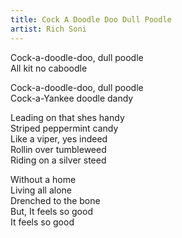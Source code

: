 ```yaml
---
title: Cock A Doodle Doo Dull Poodle
artist: Rich Soni
---
```


Cock-a-doodle-doo, dull poodle  
All kit no caboodle  

Cock-a-doodle-doo, dull poodle  
Cock-a-Yankee doodle dandy  

Leading on that shes handy  
Striped peppermint candy  
Like a viper, yes indeed  
Rollin over tumbleweed  
Riding on a silver steed  

Without a home  
Living all alone  
Drenched to the bone  
But, It feels so good  
It feels so good  
